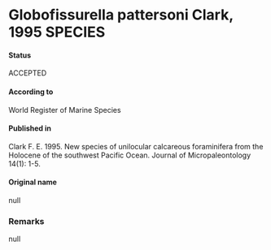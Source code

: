 Globofissurella pattersoni Clark, 1995 SPECIES
=======

#### Status
ACCEPTED

#### According to
World Register of Marine Species

#### Published in
Clark F. E. 1995. New species of unilocular calcareous foraminifera from the Holocene of the southwest Pacific Ocean. Journal of Micropaleontology 14(1): 1-5.

#### Original name
null

### Remarks
null
